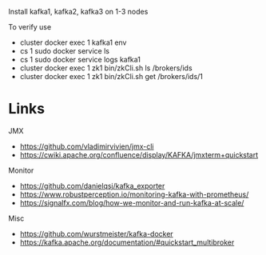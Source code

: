 Install kafka1, kafka2, kafka3 on 1-3 nodes

To verify use 

- cluster docker exec 1 kafka1 env
- cs 1 sudo docker service ls
- cs 1 sudo docker service logs kafka1
- cluster docker exec 1 zk1 bin/zkCli.sh ls /brokers/ids
- cluster docker exec 1 zk1 bin/zkCli.sh get /brokers/ids/1

# Links 

JMX

- https://github.com/vladimirvivien/jmx-cli
- https://cwiki.apache.org/confluence/display/KAFKA/jmxterm+quickstart

Monitor

- https://github.com/danielqsj/kafka_exporter
- https://www.robustperception.io/monitoring-kafka-with-prometheus/
- https://signalfx.com/blog/how-we-monitor-and-run-kafka-at-scale/

Misc

- https://github.com/wurstmeister/kafka-docker
- https://kafka.apache.org/documentation/#quickstart_multibroker
